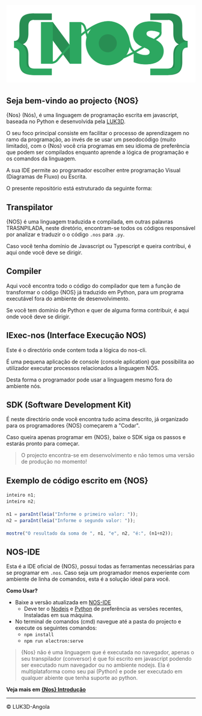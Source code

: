 # ![nos-logo](logo.png)

## Seja bem-vindo ao projecto {NOS}

{Nos} (Nós), é uma linguagem de programação escrita em javascript, baseada no Python e desenvolvida pela [LUK3D](http://www.luk3d.com).

O seu foco principal consiste em facilitar o processo de aprendizagem no ramo da programação, ao invés de se usar um pseodocódigo (muito limitado), com o {Nos} você cria programas em seu idioma de preferência que podem ser compilados enquanto aprende a lógica de programação e os comandos da linguagem.

A sua IDE permite ao programador escolher entre programação Visual (Diagramas de Fluxo) ou Escrita.

O presente repositório está estruturado da seguinte forma:

## Transpilator

{NOS} é uma linguagem traduzida e compilada, em outras palavras TRASNPILADA, neste diretório, encontram-se todos os códigos responsável por analizar e traduzir o o código `.nos` para `.py`.

Caso você tenha domínio de Javascript ou Typescript e queira contribui, é aqui onde você deve se dirigir.

## Compiler

Aqui você encontra todo o código do compilador que tem a função de transformar o código {NOS} já traduzido em Python, para um programa executável fora do ambiente de desenvolvimento.

Se você tem domínio de Python e quer de alguma forma contribuir, é aqui onde você deve se dirigir.

## IExec-nos (Interface Execução NOS)

Este é o directório onde contem toda a lógica do nos-cli.

É uma pequena aplicação de console (console aplication) que possibilita ao utilizador executar processos relacionados a linguagem NÓS.

Desta forma o programador pode usar a linguagem mesmo fora do ambiente nós.

## SDK (Software Development Kit)

É neste directório onde você encontra tudo acima descrito,  já organizado para os programadores {NOS} começarem a "Codar".

Caso queira apenas programar em {NOS}, baixe o SDK siga os passos e estarás pronto para começar.

> O projecto encontra-se em desenvolvimento e não temos uma versão de produção no momento!

## Exemplo de código escrito em {NOS}

```JavaScript
inteiro n1;
inteiro n2;

n1 = paraInt(leia("Informe o primeiro valor: "));
n2 = paraInt(leia("Informe o segundo valor: "));

mostre("O resultado da soma de ", n1, "e", n2, "é:", (n1+n2));
```

## NOS-IDE

Esta é a IDE oficial de {NOS}, possui todas as ferramentas necessárias para se programar em `.nos`. Caso seja um programador menos experiente com ambiente de linha de comandos, esta é a solução ideal para você.

**Como Usar?**

- Baixe a versão atualizada em [NOS-IDE](https://github.com/LUK3D-Angola/Nos_IDE)
  - Deve ter o [Nodejs](https://nodejs.org/en/download/) e [Python](https://www.python.org/downloads/) de preferência as versões recentes, Instaladas em sua máquina.
- No terminal de comandos (cmd) navegue até a pasta do projecto e execute os seguintes comandos:
  - `npm install`
  - `npm run electron:serve`

> {Nos} não é uma linguagem que é executada no navegador, apenas o seu transpilador (conversor) é que foi escrito em javascript podendo ser executado num navegador ou no ambiente nodejs. Ela é multiplataforma como seu pai (Python) e pode ser executado em qualquer abiente que tenha suporte ao python.

**Veja mais em [{Nos} Introdução](https://www.nos.luk3d.com/introduction.html)**

---

&copy; LUK3D-Angola

